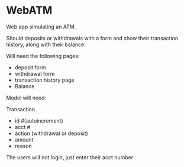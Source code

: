 # WebATM

Web app simulating an ATM.  
  
Should deposits or withdrawals with a form and show their transaction history, along with their balance.  
  
Will need the following pages:  
  
- deposit form  
- withdrawal form  
- transaction history page  
- Balance  
  
Model will need:   
  
Transaction  
  
- id #(autoincrement)  
- acct #  
- action (withdrawal or deposit)  
- amount  
- reason  
  
The users will not login, just enter their acct number  
